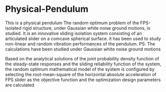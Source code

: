 # Physical-Pendulum
This is a physical pendulum 
The random optimum problem of the FPS-isolated rigid structure, under Gaussian white noise ground motions, is studied. It is an innovative sliding isolation system consisting of an articulated slider on a comcave spherical surface. it has been used to study non-linear and random vibration performances of the pendulum. 
PS:  The calculations have been studied under Gaussian white noise ground motions

Based on the analytical solutions of the joint probability density function of the steady-state responses and
the sliding reliability function of the system, the random optimum mathematical model of the system is configured by
selecting the root-mean-square of the horizontal absolute acceleration of FPS slider as the objective function and the
optimization design parameters are calculated
